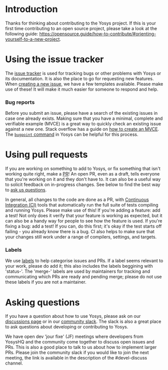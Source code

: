 # Introduction

Thanks for thinking about contributing to the Yosys project.  If this is your
first time contributing to an open source project, please take a look at the
following guide:
https://opensource.guide/how-to-contribute/#orienting-yourself-to-a-new-project.


# Using the issue tracker

The [issue tracker](https://github.com/YosysHQ/yosys/issues) is used for
tracking bugs or other problems with Yosys or its documentation.  It is also the
place to go for requesting new features.
When [creating a new issue](https://github.com/YosysHQ/yosys/issues/new/choose),
we have a few templates available.  Please make use of these!  It will make it
much easier for someone to respond and help.

### Bug reports

Before you submit an issue, please have a search of the existing issues in case
one already exists.  Making sure that you have a minimal, complete and
verifiable example (MVCE) is a great way to quickly check an existing issue
against a new one.  Stack overflow has a guide on [how to create an
MVCE](https://stackoverflow.com/help/minimal-reproducible-example).  The
[`bugpoint`
command](https://yosyshq.readthedocs.io/projects/yosys/en/latest/cmd/bugpoint.html)
in Yosys can be helpful for this process.


# Using pull requests

If you are working on something to add to Yosys, or fix something that isn't
working quite right, make a [PR](https://github.com/YosysHQ/yosys/pulls)!  An
open PR, even as a draft, tells everyone that you're working on it and they
don't have to.  It can also be a useful way to solicit feedback on in-progress
changes.  See below to find the best way to [ask us
questions](#asking-questions).

In general, all changes to the code are done as a PR, with [Continuous
Integration (CI)](https://github.com/YosysHQ/yosys/actions) tools that
automatically run the full suite of tests compiling and running Yosys.  Please
make use of this!  If you're adding a feature: add a test!  Not only does it
verify that your feature is working as expected, but it can also be a handy way
for people to see how the feature is used.  If you're fixing a bug: add a test!
If you can, do this first; it's okay if the test starts off failing - you
already know there is a bug.  CI also helps to make sure that your changes still
work under a range of compilers, settings, and targets.


### Labels

We use [labels](https://github.com/YosysHQ/yosys/labels) to help categorise
issues and PRs.  If a label seems relevant to your work, please do add it; this
also includes the labels beggining with 'status-'.  The 'merge-' labels are used
by maintainers for tracking and communicating which PRs are ready and pending
merge; please do not use these labels if you are not a maintainer.


# Asking questions

If you have a question about how to use Yosys, please ask on our [discussions
page](https://github.com/YosysHQ/yosys/discussions) or in our [community
slack](https://join.slack.com/t/yosyshq/shared_invite/zt-1aopkns2q-EiQ97BeQDt_pwvE41sGSuA).
The slack is also a great place to ask questions about developing or
contributing to Yosys.

We have open dev 'jour fixe' (JF) meetings where developers from YosysHQ and the
community come together to discuss open issues and PRs.  This is also a good
place to talk to us about how to implement larger PRs.  Please join the
community slack if you would like to join the next meeting, the link is
available in the description of the #devel-discuss channel.
